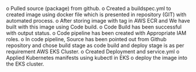
o	Pulled source (package) from github. 
o	Created a buildspec.yml to created image using docker file which is presented in repository (GIT) with automated process. 
o	After storing image with tag in AWS ECR and We have built with this image using Code build. 
o	Code Build has been successful with output status. 
o	Code pipeline has been created with Appropriate IAM roles. 
o	In code pipeline, Source has been pointed out from Github repository and chose build stage as code build and deploy stage is as per requirement AWS EKS Cluster. 
o	Created Deployment and service.yml
o	Applied Kubernetes manifests using kubectl in EKS 
o	deploy the image into the EKS cluster. 
